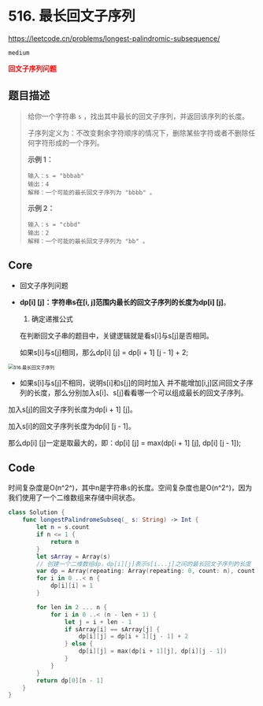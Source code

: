 # 516. 最长回文子序列

https://leetcode.cn/problems/longest-palindromic-subsequence/

`medium`

**<font color=red>回文子序列问题</font>**

## 题目描述

> 给你一个字符串 `s` ，找出其中最长的回文子序列，并返回该序列的长度。
>
> 子序列定义为：不改变剩余字符顺序的情况下，删除某些字符或者不删除任何字符形成的一个序列。
>
>  
>
> **示例 1：**
>
> ```
> 输入：s = "bbbab"
> 输出：4
> 解释：一个可能的最长回文子序列为 "bbbb" 。
> ```
>
> **示例 2：**
>
> ```
> 输入：s = "cbbd"
> 输出：2
> 解释：一个可能的最长回文子序列为 "bb" 。
> ```

## Core

- 回文子序列问题

- **dp[i] [j]：字符串s在[i, j]范围内最长的回文子序列的长度为dp[i] [j]**。

  1. 确定递推公式

  在判断回文子串的题目中，关键逻辑就是看s[i]与s[j]是否相同。

  如果s[i]与s[j]相同，那么dp[i] [j] = dp[i + 1] [j - 1] + 2;

<img src="https://code-thinking-1253855093.file.myqcloud.com/pics/20210127151350563.jpg" alt="516.最长回文子序列" style="zoom: 67%;" /> 

- 如果s[i]与s[j]不相同，说明s[i]和s[j]的同时加入 并不能增加[i,j]区间回文子序列的长度，那么分别加入s[i]、s[j]看看哪一个可以组成最长的回文子序列。

加入s[j]的回文子序列长度为dp[i + 1] [j]。

加入s[i]的回文子序列长度为dp[i] [j - 1]。

那么dp[i] [j]一定是取最大的，即：dp[i] [j] = max(dp[i + 1] [j], dp[i] [j - 1]);

## Code

时间复杂度是O(n^2^)，其中n是字符串`s`的长度。空间复杂度也是O(n^2^)，因为我们使用了一个二维数组来存储中间状态。

```swift
class Solution {
    func longestPalindromeSubseq(_ s: String) -> Int {
        let n = s.count
        if n <= 1 {
            return n
        }
        let sArray = Array(s)
        // 创建一个二维数组dp，dp[i][j]表示s[i...j]之间的最长回文子序列的长度
        var dp = Array(repeating: Array(repeating: 0, count: n), count: n)
        for i in 0 ..< n {
            dp[i][i] = 1
        }

        for len in 2 ... n {
            for i in 0 ..< (n - len + 1) {
                let j = i + len - 1
                if sArray[i] == sArray[j] {
                    dp[i][j] = dp[i + 1][j - 1] + 2
                } else {
                    dp[i][j] = max(dp[i + 1][j], dp[i][j - 1])
                }
            }
        }
        return dp[0][n - 1]
    }
}
```

